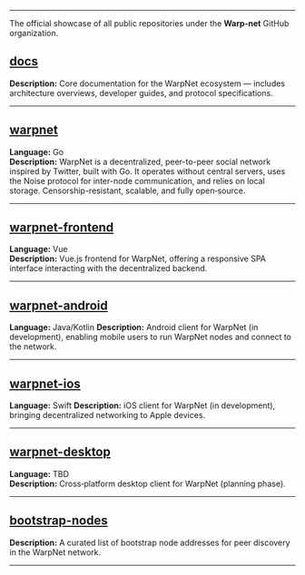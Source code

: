 

---
The official showcase of all public repositories under the **Warp‑net** GitHub organization.


## [docs](https://warp-net.github.io/docs)
**Description:** Core documentation for the WarpNet ecosystem — includes architecture overviews,
developer guides, and protocol specifications.

---

## [warpnet](https://warp-net.github.io/warpnet)
**Language:** Go  
**Description:** WarpNet is a decentralized, peer-to-peer social network inspired by Twitter, 
built with Go. It operates without central servers, uses the Noise protocol for inter-node 
communication, and relies on local storage. Censorship-resistant, scalable, and fully open‑source.

---

## [warpnet-frontend](https://warp-net.github.io/warpnet-frontend)
**Language:** Vue  
**Description:** Vue.js frontend for WarpNet, offering a responsive SPA interface interacting 
with the decentralized backend.

---

## [warpnet-android](https://warp-net.github.io/warpnet-android)
**Language:** Java/Kotlin
**Description:** Android client for WarpNet (in development), enabling mobile users to run 
WarpNet nodes and connect to the network.

---

## [warpnet-ios](https://warp-net.github.io/warpnet-ios)
**Language:** Swift
**Description:** iOS client for WarpNet (in development), bringing decentralized networking 
to Apple devices.

---

## [warpnet-desktop](https://warp-net.github.io/warpnet-desktop)
**Language:** TBD  
**Description:** Cross‑platform desktop client for WarpNet (planning phase).

---

## [bootstrap-nodes](https://warp-net.github.io/bootstrap-nodes)
**Description:** A curated list of bootstrap node addresses for peer discovery in the WarpNet network.

---

